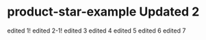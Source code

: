 # product-star-example Updated 2

edited 1!
edited 2-1!
edited 3
edited 4
edited 5
edited 6
edited 7

